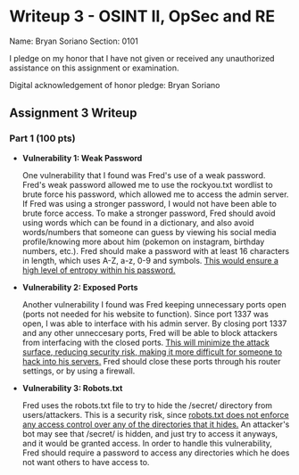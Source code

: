 Writeup 3 - OSINT II, OpSec and RE
======

Name: Bryan Soriano
Section: 0101

I pledge on my honor that I have not given or received any unauthorized assistance on this assignment or examination.

Digital acknowledgement of honor pledge: Bryan Soriano

## Assignment 3 Writeup

### Part 1 (100 pts)

* **Vulnerability 1: Weak Password**

  One vulnerability that I found was Fred's use of a weak password. Fred's weak password allowed me to use the rockyou.txt wordlist to brute force his password, which allowed me to access the admin server. If Fred was using a stronger password, I would not have been able to brute force access. To make a stronger password, Fred should avoid using words which can be found in a dictionary, and also avoid words/numbers that someone can guess by viewing his social media profile/knowing more about him (pokemon on instagram, birthday numbers, etc.). Fred should make a password with at least 16 characters in length, which uses A-Z, a-z, 0-9 and symbols. [This would ensure a high level of entropy within his password.](http://rumkin.com/tools/password/passchk.php)

* **Vulnerability 2: Exposed Ports**

  Another vulnerability I found was Fred keeping unnecessary ports open (ports not needed for his website to function). Since port 1337 was open, I was able to interface with his admin server. By closing port 1337 and any other unneccesary ports, Fred will be able to block attackers from interfacing with the closed ports. [This will minimize the attack surface, reducing security risk, making it more difficult for someone to hack into his servers.](https://www.tripwire.com/state-of-security/featured/understanding-constitutes-attack-surface-2/) Fred should close these ports through his router settings, or by using a firewall.
  
* **Vulnerability 3: Robots.txt**

  Fred uses the robots.txt file to try to hide the /secret/ directory from users/attackers. This is a security risk, since [robots.txt does not enforce any access control over any of the directories that it hides.](https://portswigger.net/kb/issues/00600600_robots-txt-file) An attacker's bot may see that /secret/ is hidden, and just try to access it anyways, and it would be granted access. In order to handle this vulnerability, Fred should require a password to access any directories which he does not want others to have access to.
